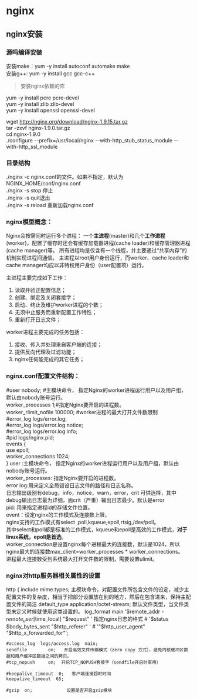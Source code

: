 # nginx   
## nginx安装    
### 源吗编译安装    

安装make：yum -y install autoconf automake make  
安装g++: yum -y install gcc gcc-c++   

>安装nginx依赖的库

yum -y install pcre pcre-devel     
yum -y install zlib zlib-devel  
yum  -y install openssl openssl-devel  

wget  http://nginx.org/download/nginx-1.9.15.tar.gz   
tar -zxvf nginx-1.9.0.tar.gz  
cd nginx-1.9.0  
./configure   --prefix=/usr/local/nginx --with-http_stub_status_module --with-http_ssl_module   

### 目录结构   
./nginx -c nginx.conf的文件。如果不指定，默认为NGINX_HOME/conf/nginx.conf    
./nginx -s stop  停止   
./nginx -s quit退出   
./nginx -s reload 重新加载nginx.conf    

### nginx模型概念：
Nginx会按需同时运行多个进程：
一个**主进程**(master)和几个**工作进程**(worker)，配置了缓存时还会有缓存加载器进程(cache loader)和缓存管理器进程(cache manager)等。
所有进程均是仅含有一个线程，并主要通过“共享内存”的机制实现进程间通信。
主进程以root用户身份运行，而worker、cache loader和cache manager均应以非特权用户身份（user配置项）运行。

主进程主要完成如下工作：
1. 读取并验正配置信息；
2. 创建、绑定及关闭套接字；
3. 启动、终止及维护worker进程的个数；
4. 无须中止服务而重新配置工作特性；
5. 重新打开日志文件；

worker进程主要完成的任务包括：
1. 接收、传入并处理来自客户端的连接；
2. 提供反向代理及过滤功能；
3. nginx任何能完成的其它任务；

### nginx.conf配置文件结构：
#user  nobody;  #主模块命令， 指定Nginx的worker进程运行用户以及用户组，默认由nobody账号运行。      
worker_processes  1;#指定Nginx要开启的进程数。      
worker_rlimit_nofile 100000;  #worker进程的最大打开文件数限制     
#error_log  logs/error.log;     
#error_log  logs/error.log  notice;     
#error_log  logs/error.log  info;       
#pid        logs/nginx.pid;     
events {    
  use epoll;    
  worker_connections  1024;   
}
user :主模块命令， 指定Nginx的worker进程运行用户以及用户组，默认由nobody账号运行。       
worker_processes: 指定Nginx要开启的进程数。   
error log:用来定义全局错设日志文件的路径和日志名称。   
日志输出级别有debug，info，notice，warn，error，crit 可供选择，其中debug输出日志最为详细，面crit（严重）输出日志最少。默认是error    
pid: 用来指定进程id的存储文件位置。   
event：设定nginx的工作模式及连接数上限，   
nginx支持的工作模式有select ,poll,kqueue,epoll,rtsig,/dev/poll。   
其中select和poll都是标准的工作模式，kqueue和epoll是高效的工作模式，**对于linux系统，epoll是首选**。   
worker_connection是设置nginx每个进程最大的连接数，默认是1024，所以nginx最大的连接数max_client=worker_processes * worker_connections。   
进程最大连接数受到系统最大打开文件数的限制，需要设置ulimit。   

### nginx对http服务器相关属性的设置
http {
    include       mime.types;               主模块命令，对配置文件所包含文件的设定，减少主配置文件的复杂度，相当于把部分设置放在别的地方，然后在包含进来，保持主配置文件的简洁
    default_type  application/octet-stream; 默认文件类型，当文件类型未定义时候就使用这类设置的。
     log_format  main  '$remote_addr - $remote_user [$time_local] "$request" '   指定nginx日志的格式
    #                  '$status $body_bytes_sent "$http_referer" '
    #                  '"$http_user_agent" "$http_x_forwarded_for"';

    #access_log  logs/access.log  main;
    sendfile        on;   开启高效文件传输模式（zero copy 方式），避免内核缓冲区数据和用户缓冲区数据之间的拷贝。
    #tcp_nopush     on;  开启TCP_NOPUSH套接字（sendfile开启时有用）

    #keepalive_timeout  0;   客户端连接超时时间
    keepalive_timeout  65;

    #gzip  on;             设置是否开启gzip模块
